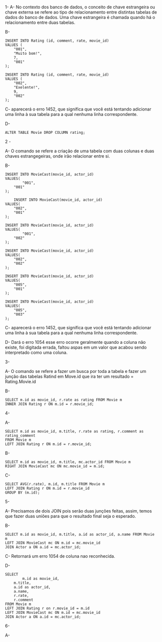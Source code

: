 1-
A- No contexto dos banco de dados, o conceito de chave estrangeira ou chave externa se refere ao tipo de relacionamento entre distintas tabelas de dados do banco de dados. Uma chave estrangeira é chamada quando há o relacionamento entre duas tabelas.

B- 
```
INSERT INTO Rating (id, comment, rate, movie_id) 
VALUES (
	"001",
    "Muito bom!",
    7,
	"001"
);

INSERT INTO Rating (id, comment, rate, movie_id) 
VALUES (
	"002",
    "Exelente!",
    9,
	"002"
);
```

C- aparecerá o erro 1452, que significa que você está tentando adicionar uma linha à sua tabela para a qual nenhuma linha correspondente.

D- 
```
ALTER TABLE Movie DROP COLUMN rating;
```

2 - 

A- O comando se refere a criação de uma tabela com duas colunas e duas chaves estrangegeiras, onde irão relacionar entre si.

B-
```
INSERT INTO MovieCast(movie_id, actor_id)
VALUES(
		"001",
    "001"
);
 
	INSERT INTO MovieCast(movie_id, actor_id)
VALUES(
	"002",
    "001"
);

INSERT INTO MovieCast(movie_id, actor_id)
VALUES(
		"001",
    "002"
);

INSERT INTO MovieCast(movie_id, actor_id)
VALUES(
	"002",
    "002"
);

INSERT INTO MovieCast(movie_id, actor_id)
VALUES(
	"005",
    "001"
);

INSERT INTO MovieCast(movie_id, actor_id)
VALUES(
	"005",
    "003"
);
```

C-  aparecerá o erro 1452, que significa que você está tentando adicionar uma linha à sua tabela para a qual nenhuma linha correspondente.

D- 
Dará o erro 1054 esse erro ocorre geralmente quando a coluna não existe, foi digitada errada, faltou aspas em um valor que acabou sendo interpretado como uma coluna.

3-

A- O comando se refere a fazer um busca por toda a tabela e fazer um junção das tabelas Ratind em Move.id que ira ter um resultado = Rating.Movie.id

B- 
```
SELECT m.id as movie_id, r.rate as rating FROM Movie m
INNER JOIN Rating r ON m.id = r.movie_id;
```

4- 

A- 
```
SELECT m.id as movie_id, m.title, r.rate as rating, r.comment as rating_comment
FROM Movie m
LEFT JOIN Rating r ON m.id = r.movie_id;
```

B-
``` 
SELECT m.id as movie_id, m.title, mc.actor_id FROM Movie m
RIGHT JOIN MovieCast mc ON mc.movie_id = m.id;
```

C- 
```
SELECT AVG(r.rate), m.id, m.title FROM Movie m
LEFT JOIN Rating r ON m.id = r.movie_id
GROUP BY (m.id);
```

5-

A- Precisamos de dois JOIN pois serão duas junções feitas, assim, temos que fazer duas uniões para que o resultado final seja o esperado.

B- 
```
SELECT m.id as movie_id, m.title, a.id as actor_id, a.name FROM Movie m
LEFT JOIN MovieCast mc ON m.id = mc.movie_id
JOIN Actor a ON a.id = mc.actor_id;
```

C- Retornará um erro 1054 de coluna nao reconhecida.

D- 
```
SELECT 
		m.id as movie_id, 
    m.title, 
    a.id as actor_id, 
    a.name, 
    r.rate, 
    r.comment 
FROM Movie m
LEFT JOIN Rating r on r.movie_id = m.id
LEFT JOIN MovieCast mc ON m.id = mc.movie_id
JOIN Actor a ON a.id = mc.actor_id;
```

6- 

A- 


